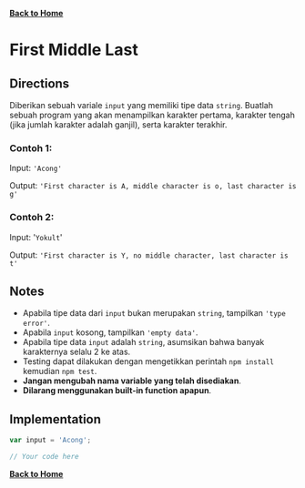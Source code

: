 [**Back to Home**](./../README.md)

# First Middle Last

## Directions

Diberikan sebuah variale `input` yang memiliki tipe data `string`. Buatlah sebuah program yang akan menampilkan karakter pertama, karakter tengah (jika jumlah karakter adalah ganjil), serta karakter terakhir.

### Contoh 1:

Input: `'Acong'`

Output: `'First character is A, middle character is o, last character is g'`

### Contoh 2:

Input: '`Yokult`'

Output: `'First character is Y, no middle character, last character is t'`

## Notes

- Apabila tipe data dari `input` bukan merupakan `string`, tampilkan `'type error'`.
- Apabila `input` kosong, tampilkan `'empty data'`.
- Apabila tipe data `input` adalah `string`, asumsikan bahwa banyak karakternya selalu 2 ke atas.
- Testing dapat dilakukan dengan mengetikkan perintah `npm install` kemudian `npm test`.
- **Jangan mengubah nama variable yang telah disediakan**.
- **Dilarang menggunakan built-in function apapun**.

## Implementation

```javascript
var input = 'Acong';

// Your code here
```

[**Back to Home**](./../README.md)
